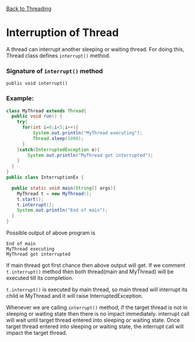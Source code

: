 [Back to Threading](../README.md)
# Interruption of Thread

A thread can interrupt another sleeping or waiting thread. For doing this, Thread class defines `interrupt()` method.

### Signature of `interrupt()` method
`public void interrupt()`

### Example:
```java
class MyThread extends Thread{
  public void run() {
    try{
      for(int i=0;i<5;i++){
          System.out.println("MyThread executing");
          Thread.sleep(1000);
      }
    }catch(InterruptedException e){
        System.out.println("MyThread got interrupted");
    }
  }
}
public class InterruptionEx {

  public static void main(String[] args){
    MyThread t = new MyThread();
    t.start();
    t.interrupt();
    System.out.println("End of main");
  }
}
```

Possible output of above program is
```
End of main
MyThread executing
MyThread got interrupted
```

If main thread got first chance then above output will get. If we comment `t.interrupt()` method then both thread(main and MyThread) will be executed till its completion.

`t.interrupt()` is executed by main thread, so main thread will interrupt its child ie MyThread and it will raise InterruptedException.

Whenever we are calling `interrupt()` method, if the target thread is not in sleeping or waiting state then there is no impact immediately. interrupt call will wait until target thread entered into sleeping or waiting state. Once target thread entered into sleeping or waiting state, the interrupt call will impact the target thread.
